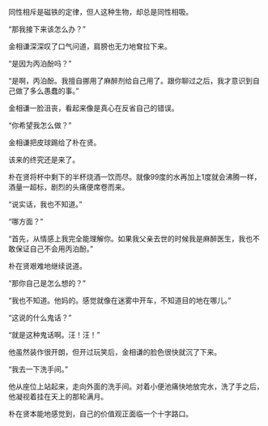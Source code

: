 同性相斥是磁铁的定律，但人这种生物，却总是同性相吸。

“那我接下来该怎么办？”

金相谦深深叹了口气问道，肩膀也无力地耷拉下来。

“是因为丙泊酚吗？”

“是啊，丙泊酚。我擅自挪用了麻醉剂给自己用了。跟你聊过之后，我才意识到自己做了多么愚蠢的事。”

金相谦一脸沮丧，看起来像是真心在反省自己的错误。

“你希望我怎么做？”

金相谦把皮球踢给了朴在贤。

该来的终究还是来了。

朴在贤将杯中剩下的半杯烧酒一饮而尽。就像99度的水再加上1度就会沸腾一样，酒量一超标，剧烈的头痛便席卷而来。

“说实话，我也不知道。”

“哪方面？”

“首先，从情感上我完全能理解你。如果我父亲去世的时候我是麻醉医生，我也不敢保证自己不会用丙泊酚。”

朴在贤艰难地继续说道。

“那你自己是怎么想的？”

“我也不知道。他妈的。感觉就像在迷雾中开车，不知道目的地在哪儿。”

“这说的什么鬼话？”

“就是这种鬼话啊。汪！汪！”

他虽然装作很开朗，但开过玩笑后，金相谦的脸色很快就沉了下来。

“我去一下洗手间。”

他从座位上站起来，走向外面的洗手间。对着小便池痛快地放完水，洗了手之后，他凝视着挂在天上的那轮满月。

朴在贤本能地感觉到，自己的价值观正面临一个十字路口。